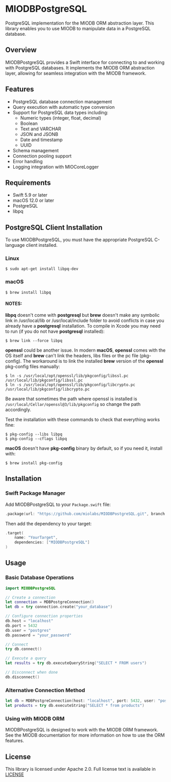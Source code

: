 # MIODBPostgreSQL

PostgreSQL implementation for the MIODB ORM abstraction layer. This library enables you to use MIODB to manipulate data in a PostgreSQL database.

## Overview

MIODBPostgreSQL provides a Swift interface for connecting to and working with PostgreSQL databases. It implements the MIODB ORM abstraction layer, allowing for seamless integration with the MIODB framework.

## Features

- PostgreSQL database connection management
- Query execution with automatic type conversion
- Support for PostgreSQL data types including:
  - Numeric types (integer, float, decimal)
  - Boolean
  - Text and VARCHAR
  - JSON and JSONB
  - Date and timestamp
  - UUID
- Schema management
- Connection pooling support
- Error handling
- Logging integration with MIOCoreLogger

## Requirements

- Swift 5.9 or later
- macOS 12.0 or later
- PostgreSQL
- libpq

## PostgreSQL Client Installation

To use MIODBPostgreSQL, you must have the appropriate PostgreSQL C-language client installed.

### Linux
```
$ sudo apt-get install libpq-dev
```

### macOS
```
$ brew install libpq
```

#### NOTES: 

**libpq** doesn't come with **postgresql** but **brew** doesn't make any symbolic link in /usr/local/lib or /usr/local/include folder to avoid conflicts in case you already have a **postgresql** installation. To compile in Xcode you may need to run (if you do not have **postgresql** installed):
```
$ brew link --force libpq
```

**openssl** could be another issue. In modern **macOS**, **openssl** comes with the OS itself and **brew** can't link the headers, libs files or the pc file (pkg-config). The workaround is to link the installed **brew** version of the **openssl** pkg-config files manually:
```
$ ln -s /usr/local/opt/openssl/lib/pkgconfig/libssl.pc /usr/local/lib/pkgconfig/libssl.pc
$ ln -s /usr/local/opt/openssl/lib/pkgconfig/libcrypto.pc /usr/local/lib/pkgconfig/libcrypto.pc
```  

Be aware that sometimes the path where openssl is installed is `/usr/local/Cellar/openssl@3/lib/pkgconfig` so change the path accordingly.

Test the installation with these commands to check that everything works fine:
```
$ pkg-config --libs libpq
$ pkg-config --cflags libpq
```
  
**macOS** doesn't have **pkg-config** binary by default, so if you need it, install with:
```
$ brew install pkg-config
```

## Installation

### Swift Package Manager

Add MIODBPostgreSQL to your `Package.swift` file:

```swift
.package(url: "https://github.com/miolabs/MIODBPostgreSQL.git", branch: "master")
```

Then add the dependency to your target:

```swift
.target(
    name: "YourTarget",
    dependencies: ["MIODBPostgreSQL"]
)
```

## Usage

### Basic Database Operations

```swift
import MIODBPostgreSQL

// Create a connection
let connection = MDBPostgreConnection()
let db = try connection.create("your_database")

// Configure connection properties
db.host = "localhost"
db.port = 5432
db.user = "postgres"
db.password = "your_password"

// Connect
try db.connect()

// Execute a query
let results = try db.executeQueryString("SELECT * FROM users")

// Disconnect when done
db.disconnect()
```

### Alternative Connection Method

```swift
let db = MDBPostgreConnection(host: "localhost", port: 5432, user: "postgres", password: "your_password", database: "your_database")
let products = try db.executeString("SELECT * from products")
```

### Using with MIODB ORM

MIODBPostgreSQL is designed to work with the MIODB ORM framework. See the MIODB documentation for more information on how to use the ORM features.

## License

This library is licensed under Apache 2.0. Full license text is available in [LICENSE](https://github.com/miolabs/MIODBPostgreSQL/blob/master/LICENSE.txt)

